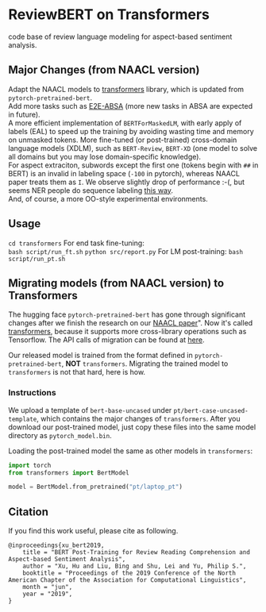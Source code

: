 # ReviewBERT on Transformers
code base of review language modeling for aspect-based sentiment analysis.

## Major Changes (from NAACL version)
Adapt the NAACL models to [transformers](https://huggingface.co/transformers/) library, which is updated from `pytorch-pretrained-bert`.  
Add more tasks such as [E2E-ABSA](https://github.com/lixin4ever/E2E-TBSA) (more new tasks in ABSA are expected in future).  
A more efficient implementation of `BERTForMaskedLM`, with early apply of labels (EAL) to speed up the training by avoiding wasting time and memory on unmasked tokens.
More fine-tuned (or post-trained) cross-domain language models (XDLM), such as `BERT-Review`, `BERT-XD` (one model to solve all domains but you may lose domain-specific knowledge).  
For aspect extraciton, subwords except the first one (tokens begin with `##` in BERT) is an invalid in labeling space (`-100` in pytorch), whereas NAACL paper treats them as `I`. We observe slightly drop of performance :-(, but seems NER people do sequence labeling [this way](https://github.com/huggingface/transformers/tree/master/examples/ner).  
And, of course, a more OO-style experimental environments.  

## Usage

```cd transformers```
For end task fine-tuning:  
```bash script/run_ft.sh```
```python src/report.py```
For LM post-training:
```bash script/run_pt.sh```

## Migrating models (from NAACL version) to Transformers

The hugging face `pytorch-pretrained-bert` has gone through significant changes after we finish the research on our [NAACL paper](https://www.aclweb.org/anthology/N19-1242.pdf)".
Now it's called [transformers](https://huggingface.co/transformers/), because it supports more cross-library operations such as Tensorflow.
The API calls of migration can be found at [here](https://huggingface.co/transformers/migration.html).

Our released model is trained from the format defined in `pytorch-pretrained-bert`, **NOT** `transformers`.
Migrating the trained model to `transformers` is not that hard, here is how.

### Instructions
We upload a template of `bert-base-uncased` under `pt/bert-case-uncased-template`, which contains the major changes of `transformers`.
After you download our post-trained model, just copy these files into the same model directory as `pytorch_model.bin`.

Loading the post-trained model the same as other models in `transformers`:

```python
import torch
from transformers import BertModel

model = BertModel.from_pretrained("pt/laptop_pt")

```

## Citation
If you find this work useful, please cite as following.
```
@inproceedings{xu_bert2019,
    title = "BERT Post-Training for Review Reading Comprehension and Aspect-based Sentiment Analysis",
    author = "Xu, Hu and Liu, Bing and Shu, Lei and Yu, Philip S.",
    booktitle = "Proceedings of the 2019 Conference of the North American Chapter of the Association for Computational Linguistics",
    month = "jun",
    year = "2019",
}
```
